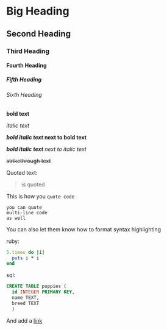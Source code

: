 # Big Heading

## Second Heading

### Third Heading

#### Fourth Heading

##### Fifth Heading

###### Sixth Heading

**bold text**

_italic text_

**_bold italic text_ next to bold text**

_**bold italic text** next to italic text_

~~strikethrough text~~

Quoted text:
>is quoted

This is how you `quote code`

```
you can quote
multi-line code
as well
```
You can also let them know how to format syntax highlighting

ruby:
```ruby
5.times do |i|
  puts i * i
end
```
sql:
```sql
CREATE TABLE puppies (
  id INTEGER PRIMARY KEY,
  name TEXT,
  breed TEXT
  )
```
And add a [link](google.com)

